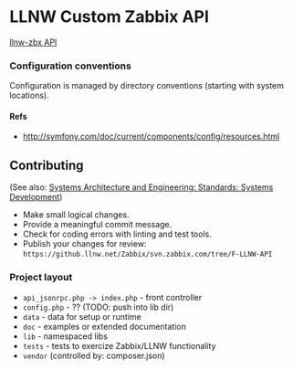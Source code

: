 # LLNW Custom Zabbix API

[llnw-zbx API](https://confluence.atlas.llnw.com/display/CDNENG/M3+-+llnw-zbx+API+-+provides+custom+Zabbix+interaction)


### Configuration conventions

Configuration is managed by directory conventions (starting with system locations).


#### Refs

*  http://symfony.com/doc/current/components/config/resources.html


## Contributing

(See also: [Systems Architecture and Engineering: Standards: Systems Development](https://confluence.atlas.llnw.com/display/CDNENG/Systems+Development))

*  Make small logical changes.
*  Provide a meaningful commit message.
*  Check for coding errors with linting and test tools.
*  Publish your changes for review: `https://github.llnw.net/Zabbix/svn.zabbix.com/tree/F-LLNW-API`


### Project layout

*  `api_jsonrpc.php -> index.php` - front controller
*  `config.php` - ?? (TODO: push into lib dir)
*  `data` - data for setup or runtime
*  `doc` - examples or extended documentation
*  `lib` - namespaced libs
*  `tests` - tests to exercize Zabbix/LLNW functionality
*  `vendor` (controlled by: composer.json)

